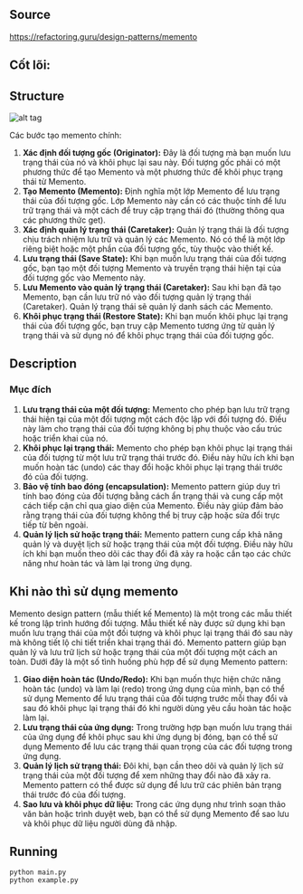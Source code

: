 ## Source

https://refactoring.guru/design-patterns/memento

## Cốt lõi:

>

## Structure

![alt tag](memento.png)

Các bước tạo memento chính:

1. **Xác định đối tượng gốc (Originator):** Đây là đối tượng mà bạn muốn lưu trạng thái của nó và khôi phục lại sau này. Đối
   tượng gốc phải có một phương thức để tạo Memento và một phương thức để khôi phục trạng thái từ Memento.
2. **Tạo Memento (Memento):** Định nghĩa một lớp Memento để lưu trạng thái của đối tượng gốc. Lớp Memento này cần có các
   thuộc tính để lưu trữ trạng thái và một cách để truy cập trạng thái đó (thường thông qua các phương thức get).
3. **Xác định quản lý trạng thái (Caretaker):** Quản lý trạng thái là đối tượng chịu trách nhiệm lưu trữ và quản lý các
   Memento. Nó có thể là một lớp riêng biệt hoặc một phần của đối tượng gốc, tùy thuộc vào thiết kế.
4. **Lưu trạng thái (Save State):** Khi bạn muốn lưu trạng thái của đối tượng gốc, bạn tạo một đối tượng Memento và truyền
   trạng thái hiện tại của đối tượng gốc vào Memento này.
5. **Lưu Memento vào quản lý trạng thái (Caretaker):** Sau khi bạn đã tạo Memento, bạn cần lưu trữ nó vào đối tượng quản lý
   trạng thái (Caretaker). Quản lý trạng thái sẽ quản lý danh sách các Memento.
6. **Khôi phục trạng thái (Restore State):** Khi bạn muốn khôi phục lại trạng thái của đối tượng gốc, bạn truy cập Memento
   tương ứng từ quản lý trạng thái và sử dụng nó để khôi phục trạng thái của đối tượng gốc.

## Description

### Mục đích

1. **Lưu trạng thái của một đối tượng:** Memento cho phép bạn lưu trữ trạng thái hiện tại của một đối tượng một cách độc
   lập
   với đối tượng đó. Điều này làm cho trạng thái của đối tượng không bị phụ thuộc vào cấu trúc hoặc triển khai của nó.
2. **Khôi phục lại trạng thái:** Memento cho phép bạn khôi phục lại trạng thái của đối tượng từ một lưu trữ trạng thái
   trước
   đó. Điều này hữu ích khi bạn muốn hoàn tác (undo) các thay đổi hoặc khôi phục lại trạng thái trước đó của đối tượng.
3. **Bảo vệ tính bao đóng (encapsulation):** Memento pattern giúp duy trì tính bao đóng của đối tượng bằng cách ẩn trạng
   thái và cung cấp một cách tiếp cận chỉ qua giao diện của Memento. Điều này giúp đảm bảo rằng trạng thái của đối tượng
   không thể bị truy cập hoặc sửa đổi trực tiếp từ bên ngoài.
4. **Quản lý lịch sử hoặc trạng thái:** Memento pattern cung cấp khả năng quản lý và duyệt lịch sử hoặc trạng thái của
   một
   đối tượng. Điều này hữu ích khi bạn muốn theo dõi các thay đổi đã xảy ra hoặc cần tạo các chức năng như hoàn tác và
   làm lại trong ứng dụng.

## Khi nào thì sử dụng memento

Memento design pattern (mẫu thiết kế Memento) là một trong các mẫu thiết kế trong lập trình hướng đối tượng. Mẫu thiết
kế này được sử dụng khi bạn muốn lưu trạng thái của một đối tượng và khôi phục lại trạng thái đó sau này mà không tiết
lộ chi tiết triển khai trạng thái đó. Memento pattern giúp bạn quản lý và lưu trữ lịch sử hoặc trạng thái của một đối
tượng một cách an toàn.
Dưới đây là một số tình huống phù hợp để sử dụng Memento pattern:

1. **Giao diện hoàn tác (Undo/Redo):** Khi bạn muốn thực hiện chức năng hoàn tác (undo) và làm lại (redo) trong ứng dụng
   của
   mình, bạn có thể sử dụng Memento để lưu trạng thái của đối tượng trước mỗi thay đổi và sau đó khôi phục lại trạng
   thái đó khi người dùng yêu cầu hoàn tác hoặc làm lại.
2. **Lưu trạng thái của ứng dụng:** Trong trường hợp bạn muốn lưu trạng thái của ứng dụng để khôi phục sau khi ứng dụng
   bị
   đóng, bạn có thể sử dụng Memento để lưu các trạng thái quan trọng của các đối tượng trong ứng dụng.
3. **Quản lý lịch sử trạng thái:** Đôi khi, bạn cần theo dõi và quản lý lịch sử trạng thái của một đối tượng để xem
   những
   thay đổi nào đã xảy ra. Memento pattern có thể được sử dụng để lưu trữ các phiên bản trạng thái trước đó của đối
   tượng.
4. **Sao lưu và khôi phục dữ liệu:** Trong các ứng dụng như trình soạn thảo văn bản hoặc trình duyệt web, bạn có thể sử
   dụng
   Memento để sao lưu và khôi phục dữ liệu người dùng đã nhập.

## Running

```
python main.py
python example.py
```